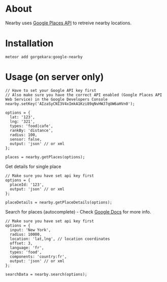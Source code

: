 # About
Nearby uses [Google Places API](https://developers.google.com/maps/documentation/javascript/places) to retreive nearby locations.

# Installation
```
meteor add gorgekara:google-nearby
```

# Usage (on server only)

```
// Have to set your Google API key first
// Also make sure you have the correct API enabled (Google Places API Web Service) in the Google Developers Console
nearby.setKey('AIzaSyCNI3V4xImkA1Kzi89qNvHWJ7qUW6aHVn0');

options = {
  lat: '123',
  lng: '321',
  types: 'food|cafe',
  rankBy: 'distance',
  radius: 100,
  sensor: false,
  output: 'json' // or xml
};

places = nearby.getPlaces(options);
```

Get details for single place

```
// Make sure you have set api key first
options = {
  placeId: '123',
  output: 'json' // or xml
};

placeDetails = nearby.getPlaceDetails(options);
```

Search for places (autocomplete) - Check [Google Docs](https://developers.google.com/places/web-service/autocomplete?hl=en) for more info.

```
// Make sure you have set api key first
options = {
  input: 'New York',
  radius: 10000,
  location: 'lat,lng', // location coordinates
  offset: 3,
  language: 'fr',
  types: 'food',
  components: 'country:fr',
  output: 'json' // or xml
};

searchData = nearby.search(options);
```